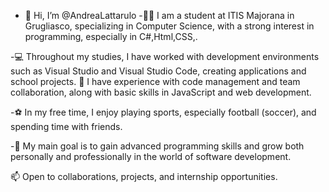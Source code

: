 - 👋 Hi, I’m @AndreaLattarulo
-👨‍🎓 I am a student at ITIS Majorana in Grugliasco, specializing in Computer Science, with a strong interest in programming, especially in C#,Html,CSS,.

-💻 Throughout my studies, I have worked with development environments such as Visual Studio and Visual Studio Code, creating applications and school projects.
🔧 I have experience with code management and team collaboration, along with basic skills in JavaScript and web development.

-⚽ In my free time, I enjoy playing sports, especially football (soccer), and spending time with friends.

-🎯 My main goal is to gain advanced programming skills and grow both personally and professionally in the world of software development.

📫 Open to collaborations, projects, and internship opportunities.

<!---
AndreaLattarulo/AndreaLattarulo is a ✨ special ✨ repository because its `README.md` (this file) appears on your GitHub profile.
You can click the Preview link to take a look at your changes.
--->
